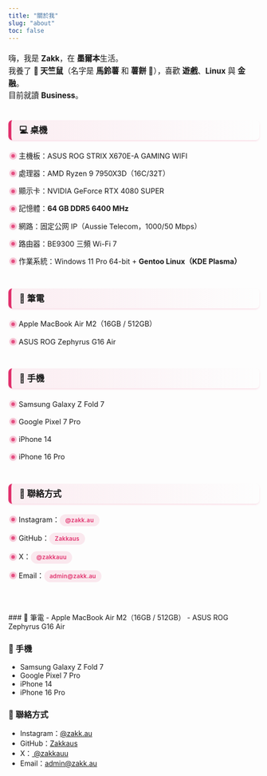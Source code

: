 ```yaml
---
title: "關於我"
slug: "about"
toc: false
---
```

<style>
.about-highlight{
  --about-accent: var(--hb-active,#e1306c);
  max-width:820px;
  margin:0 auto;
  padding:.5rem 0 3rem;
  line-height:1.6;
  position:relative;
}
.about-highlight p{margin:0 0 1.05rem;font-size:.96rem;}

/* 標題樣式（改成類似 gentoo 文章 h2 風格） */
.about-highlight h3{
  margin:2.3rem 0 1.05rem;
  padding:.55rem .9rem .55rem 1rem;
  border-left:6px solid var(--about-accent);
  background:linear-gradient(90deg,rgba(225,48,108,.08),rgba(0,0,0,0));
  border-radius:8px;
  font-size:1.08rem;
  font-weight:700;
  line-height:1.28;
  position:relative;
  box-shadow:0 2px 4px -2px rgba(225,48,108,.35);
}
body.dark .about-highlight h3{
  background:linear-gradient(90deg,rgba(225,48,108,.18),rgba(0,0,0,0));
  box-shadow:0 2px 6px -2px rgba(225,48,108,.55);
}

/* 小點點（保留） */
.about-highlight h3 + ul{
  list-style:none;
  margin:-.2rem 0 .4rem;
  padding:0 0 0 .25rem;
}
.about-highlight h3 + ul li{
  position:relative;
  padding:.38rem 0 .38rem 1.05rem;
  font-size:.9rem;
}
.about-highlight h3 + ul li::before{
  content:"";
  position:absolute;
  left:.15rem;
  top:1em;
  width:7px;
  height:7px;
  background:var(--about-accent);
  border-radius:50%;
  box-shadow:0 0 0 4px rgba(225,48,108,.25),0 0 6px rgba(225,48,108,.55);
  opacity:.85;
}
body.dark .about-highlight h3 + ul li::before{
  box-shadow:0 0 0 5px rgba(225,48,108,.35),0 0 7px rgba(225,48,108,.7);
  opacity:.95;
}

/* 聯絡方式膠囊連結（保留上一版） */
.about-highlight h3 + ul li a[href]{
  display:inline-block;
  background:rgba(225,48,108,.10);
  color:var(--about-accent,#e1306c)!important;
  padding:.38rem .7rem;
  border-radius:999px;
  font-size:.72rem;
  letter-spacing:.3px;
  font-weight:600;
  text-decoration:none;
  line-height:1.05;
  transition:background .28s,color .28s,transform .25s,box-shadow .28s;
  box-shadow:0 0 0 0 rgba(225,48,108,.35);
}
.about-highlight h3 + ul li a[href]:hover{
  background:var(--about-accent,#e1306c);
  color:#fff!important;
  transform:translateY(-2px);
  box-shadow:0 6px 18px -6px rgba(225,48,108,.45);
}
body.dark .about-highlight h3 + ul li a[href]{background:rgba(225,48,108,.22);}
body.dark .about-highlight h3 + ul li a[href]:hover{
  background:var(--about-accent,#e1306c);
  box-shadow:0 8px 22px -8px rgba(225,48,108,.55);
}

@media(max-width:640px){
  .about-highlight h3{font-size:1rem;padding:.5rem .75rem .5rem .9rem;border-radius:6px;}
  .about-highlight h3 + ul li{font-size:.86rem;padding:.4rem 0 .4rem .95rem;}
  .about-highlight h3 + ul li::before{width:6px;height:6px;}
}

@media (prefers-reduced-motion:reduce){
  .about-highlight h3,
  .about-highlight h3 + ul li a[href]{transition:none;transform:none;}
}
</style>

<div class="about-highlight">

嗨，我是 **Zakk**，在 **墨爾本**生活。  
我養了 **🐹 天竺鼠**（名字是 **馬鈴薯** 和 **薯餅** 🥔），喜歡 **遊戲**、**Linux** 與 **金融**。  
目前就讀 **Business**。

### 💻 桌機
- 主機板：ASUS ROG STRIX X670E-A GAMING WIFI  
- 處理器：AMD Ryzen 9 7950X3D（16C/32T）  
- 顯示卡：NVIDIA GeForce RTX 4080 SUPER  
- 記憶體：**64 GB DDR5 6400 MHz**  
- 網路：固定公网 IP（Aussie Telecom，1000/50 Mbps）  
- 路由器：BE9300 三頻 Wi-Fi 7  
- 作業系統：Windows 11 Pro 64-bit + **Gentoo Linux（KDE Plasma）**

### 💼 筆電
- Apple MacBook Air M2（16GB / 512GB）  
- ASUS ROG Zephyrus G16 Air  

### 📱 手機
- Samsung Galaxy Z Fold 7  
- Google Pixel 7 Pro  
- iPhone 14  
- iPhone 16 Pro  

### 🔗 聯絡方式
- Instagram：[@zakk.au](https://www.instagram.com/zakk.au/)  
- GitHub：[Zakkaus](https://github.com/Zakkaus)  
- X：[ @zakkauu ](https://x.com/zakkauu)  
- Email：[admin@zakk.au](mailto:admin@zakk.au)

</div>
### 💼 筆電
- Apple MacBook Air M2（16GB / 512GB）  
- ASUS ROG Zephyrus G16 Air  

### 📱 手機
- Samsung Galaxy Z Fold 7  
- Google Pixel 7 Pro  
- iPhone 14  
- iPhone 16 Pro  

### 🔗 聯絡方式
- Instagram：[@zakk.au](https://www.instagram.com/zakk.au/)  
- GitHub：[Zakkaus](https://github.com/Zakkaus)  
- X：[ @zakkauu ](https://x.com/zakkauu)  
- Email：[admin@zakk.au](mailto:admin@zakk.au)

</div>
